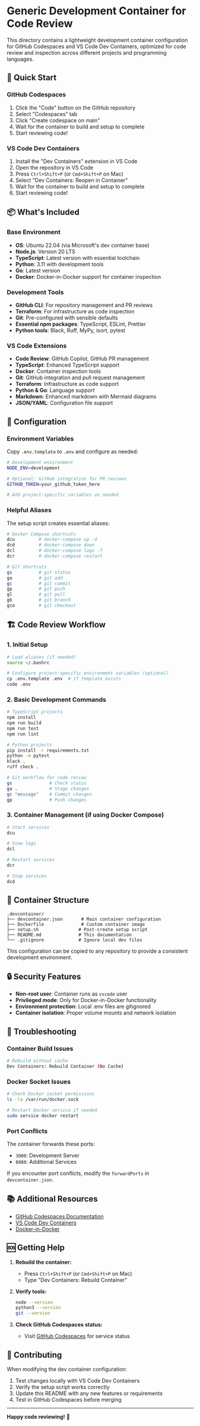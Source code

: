 # Generic Development Container for Code Review

This directory contains a lightweight development container configuration for GitHub Codespaces and VS Code Dev Containers, optimized for code review and inspection across different projects and programming languages.

## 🚀 Quick Start

### GitHub Codespaces
1. Click the "Code" button on the GitHub repository
2. Select "Codespaces" tab
3. Click "Create codespace on main"
4. Wait for the container to build and setup to complete
5. Start reviewing code!

### VS Code Dev Containers
1. Install the "Dev Containers" extension in VS Code
2. Open the repository in VS Code
3. Press `Ctrl+Shift+P` (or `Cmd+Shift+P` on Mac)
4. Select "Dev Containers: Reopen in Container"
5. Wait for the container to build and setup to complete
6. Start reviewing code!

## 📦 What's Included

### Base Environment
- **OS**: Ubuntu 22.04 (via Microsoft's dev container base)
- **Node.js**: Version 20 LTS
- **TypeScript**: Latest version with essential toolchain
- **Python**: 3.11 with development tools
- **Go**: Latest version
- **Docker**: Docker-in-Docker support for container inspection

### Development Tools
- **GitHub CLI**: For repository management and PR reviews
- **Terraform**: For infrastructure as code inspection
- **Git**: Pre-configured with sensible defaults
- **Essential npm packages**: TypeScript, ESLint, Prettier
- **Python tools**: Black, Ruff, MyPy, isort, pytest

### VS Code Extensions
- **Code Review**: GitHub Copilot, GitHub PR management
- **TypeScript**: Enhanced TypeScript support
- **Docker**: Container inspection tools
- **Git**: GitHub integration and pull request management
- **Terraform**: Infrastructure as code support
- **Python & Go**: Language support
- **Markdown**: Enhanced markdown with Mermaid diagrams
- **JSON/YAML**: Configuration file support

## 🔧 Configuration

### Environment Variables
Copy `.env.template` to `.env` and configure as needed:

```bash
# Development environment
NODE_ENV=development

# Optional: GitHub integration for PR reviews
GITHUB_TOKEN=your_github_token_here

# Add project-specific variables as needed
```

### Helpful Aliases
The setup script creates essential aliases:

```bash
# Docker Compose shortcuts
dcu         # docker-compose up -d
dcd         # docker-compose down
dcl         # docker-compose logs -f
dcr         # docker-compose restart

# Git shortcuts
gs          # git status
ga          # git add
gc          # git commit
gp          # git push
gl          # git pull
gb          # git branch
gco         # git checkout
```

## 🏗️ Code Review Workflow

### 1. Initial Setup
```bash
# Load aliases (if needed)
source ~/.bashrc

# Configure project-specific environment variables (optional)
cp .env.template .env  # if template exists
code .env
```

### 2. Basic Development Commands
```bash
# TypeScript projects
npm install
npm run build
npm run test
npm run lint

# Python projects
pip install -r requirements.txt
python -m pytest
black .
ruff check .

# Git workflow for code review
gs              # Check status
ga .            # Stage changes
gc "message"    # Commit changes
gp              # Push changes
```

### 3. Container Management (if using Docker Compose)
```bash
# Start services
dcu

# View logs
dcl

# Restart services
dcr

# Stop services
dcd
```

## 📁 Container Structure

```
.devcontainer/
├── devcontainer.json       # Main container configuration
├── Dockerfile              # Custom container image
├── setup.sh               # Post-create setup script
├── README.md              # This documentation
└── .gitignore             # Ignore local dev files
```

This configuration can be copied to any repository to provide a consistent development environment.

## 🔒 Security Features

- **Non-root user**: Container runs as `vscode` user
- **Privileged mode**: Only for Docker-in-Docker functionality
- **Environment protection**: Local .env files are gitignored
- **Container isolation**: Proper volume mounts and network isolation

## 🐛 Troubleshooting

### Container Build Issues
```bash
# Rebuild without cache
Dev Containers: Rebuild Container (No Cache)
```

### Docker Socket Issues
```bash
# Check Docker socket permissions
ls -la /var/run/docker.sock

# Restart Docker service if needed
sudo service docker restart
```

### Port Conflicts
The container forwards these ports:
- `3000`: Development Server
- `8080`: Additional Services

If you encounter port conflicts, modify the `forwardPorts` in `devcontainer.json`.

## 📚 Additional Resources

- [GitHub Codespaces Documentation](https://docs.github.com/en/codespaces)
- [VS Code Dev Containers](https://code.visualstudio.com/docs/devcontainers/containers)
- [Docker-in-Docker](https://github.com/devcontainers/features/tree/main/src/docker-in-docker)

## 🆘 Getting Help

1. **Rebuild the container:**
   - Press `Ctrl+Shift+P` (or `Cmd+Shift+P` on Mac)
   - Type "Dev Containers: Rebuild Container"

2. **Verify tools:**
   ```bash
   node --version
   python3 --version
   git --version
   ```

3. **Check GitHub Codespaces status:**
   - Visit [GitHub Codespaces](https://github.com/codespaces) for service status

## 🤝 Contributing

When modifying the dev container configuration:

1. Test changes locally with VS Code Dev Containers
2. Verify the setup script works correctly
3. Update this README with any new features or requirements
4. Test in GitHub Codespaces before merging

---

**Happy code reviewing!** 🚀
